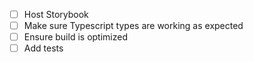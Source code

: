 - [ ] Host Storybook
- [ ] Make sure Typescript types are working as expected
- [ ] Ensure build is optimized
- [ ] Add tests
